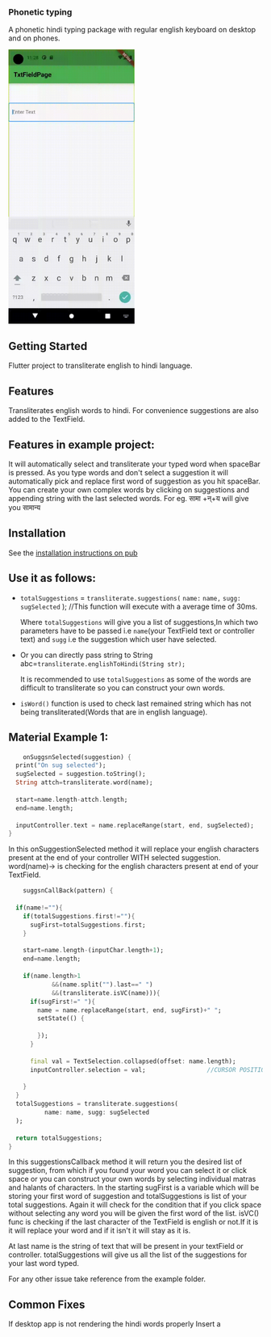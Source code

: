 ### Phonetic typing

A phonetic hindi typing package with regular english keyboard on desktop and on phones.

<img src="https://raw.githubusercontent.com/saralweb/sw-phonetic_typing/master/Assets/transliterateExample.gif" alt="gif" width="250"/>


## Getting Started

Flutter project to transliterate english to hindi language.

## Features

Transliterates english words to hindi. For convenience suggestions are also added to the TextField.

## Features in example project:

It will automatically select and transliterate your typed word when spaceBar is pressed. As you type
words and don't select a suggestion it will automatically pick and replace first word of suggestion
as you hit spaceBar. You can create your own complex words by clicking on suggestions and appending
string with the last selected words. For eg. सामा +न्+य will give you सामान्य

## Installation

See the [installation instructions on pub](https://pub.dev/packages/transliterate/install)

## Use it as follows:

* `totalSuggestions` = `transliterate.suggestions(`
  `name:` `name,` `sugg:` `sugSelected`
  ); //This function will execute with a average time of 30ms.

  Where `totalSuggestions` will give you a list of suggestions,In which two parameters have to be
  passed i.e `name`(your TextField text or controller text)
  and `sugg` i.e the suggestion which user have selected.

* Or you can directly pass string to String abc=`transliterate.englishToHindi(String str);`

  It is recommended to use `totalSuggestions` as some of the words are difficult to transliterate so
  you can construct your own words.

* `isWord()` function is used to check last remained string which has not being transliterated(Words
  that are in english language).

## Material Example 1:


```dart
    onSuggsnSelected(suggestion) {
  print("On sug selected");
  sugSelected = suggestion.toString();
  String attch=transliterate.word(name);

  start=name.length-attch.length;
  end=name.length;

  inputController.text = name.replaceRange(start, end, sugSelected);
}
```
In this onSuggestionSelected method it will replace your english characters present at the end of
your controller WITH selected suggestion. word(name)-> is checking for the english characters
present at end of your TextField.
```dart
    suggsnCallBack(pattern) {

  if(name!=""){
    if(totalSuggestions.first!=""){
      sugFirst=totalSuggestions.first;
    }

    start=name.length-(inputChar.length+1);
    end=name.length;

    if(name.length>1
            &&(name.split("").last==" ")
            &&(transliterate.isVC(name))){
      if(sugFirst!=" "){
        name = name.replaceRange(start, end, sugFirst)+" ";
        setState(() {

        });
      }

      final val = TextSelection.collapsed(offset: name.length);
      inputController.selection = val;                 //CURSOR POSITION CODE

    }
  }
  totalSuggestions = transliterate.suggestions(
          name: name, sugg: sugSelected
  );

  return totalSuggestions;
}
```
In this suggestionsCallback method it will return you the desired list of suggestion, from which if
you found your word you can select it or click space or you can construct your own words by
selecting individual matras and halants of characters. In the starting sugFirst is a variable which
will be storing your first word of suggestion and totalSuggestions is list of your total
suggestions. Again it will check for the condition that if you click space without selecting any
word you will be given the first word of the list. isVC() func is checking if the last character of
the TextField is english or not.If it is it will replace your word and if it isn't it will stay as
it is.

At last name is the string of text that will be present in your textField or controller.
totalSuggestions will give us all the list of the suggestions for your last word typed.

For any other issue take reference from the example folder.

## Common Fixes
If desktop app is not rendering the hindi words properly
Insert a <script> tag in web/index.html file before the main.dart.js script.
Set window.flutterWebRenderer to "html":
```html
<script type="text/javascript">
    let useHtml = // ...
    if(useHtml) {
      window.flutterWebRenderer = "html";
    } else {
      window.flutterWebRenderer = "canvaskit";
    }
  </script>
<script src="main.dart.js" type="application/javascript"></script>
```
      
      
     
